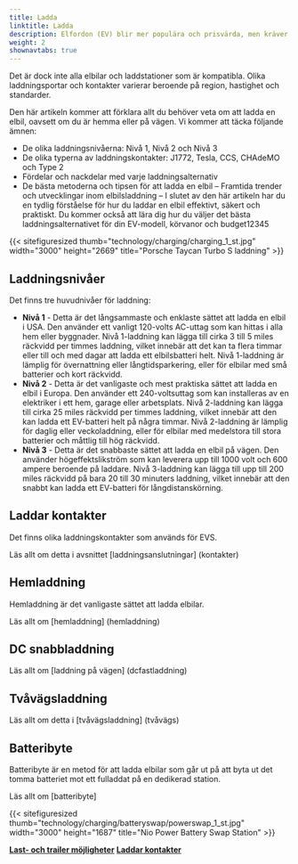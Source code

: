 ```yaml
---
title: Ladda
linktitle: Ladda
description: Elfordon (EV) blir mer populära och prisvärda, men kräver en annan tankningsmetod än konventionella bilar. Istället för att fylla en bensintank måste elbilar kopplas till en laddstation och ladda batterierna.
weight: 2
shownavtabs: true
---
```

<!-- markdownlint-disable MD033 -->
Det är dock inte alla elbilar och laddstationer som är kompatibla. Olika laddningsportar och kontakter varierar beroende på region, hastighet och standarder.

Den här artikeln kommer att förklara allt du behöver veta om att ladda en elbil, oavsett om du är hemma eller på vägen. Vi kommer att täcka följande ämnen:

- De olika laddningsnivåerna: Nivå 1, Nivå 2 och Nivå 3
- De olika typerna av laddningskontakter: J1772, Tesla, CCS, CHAdeMO och Type 2
- Fördelar och nackdelar med varje laddningsalternativ
- De bästa metoderna och tipsen för att ladda en elbil
– Framtida trender och utvecklingar inom elbilsladdning
– I slutet av den här artikeln har du en tydlig förståelse för hur du laddar en elbil effektivt, säkert och praktiskt. Du kommer också att lära dig hur du väljer det bästa laddningsalternativet för din EV-modell, körvanor och budget12345

{{< sitefiguresized thumb="technology/charging/charging_1_st.jpg" width="3000" height="2669" title="Porsche Taycan Turbo S laddning" >}}

## Laddningsnivåer

Det finns tre huvudnivåer för laddning:

- **Nivå 1** - Detta är det långsammaste och enklaste sättet att ladda en elbil i USA. Den använder ett vanligt 120-volts AC-uttag som kan hittas i alla hem eller byggnader. Nivå 1-laddning kan lägga till cirka 3 till 5 miles räckvidd per timmes laddning, vilket innebär att det kan ta flera timmar eller till och med dagar att ladda ett elbilsbatteri helt. Nivå 1-laddning är lämplig för övernattning eller långtidsparkering, eller för elbilar med små batterier och kort räckvidd.
- **Nivå 2** - Detta är det vanligaste och mest praktiska sättet att ladda en elbil i Europa. Den använder ett 240-voltsuttag som kan installeras av en elektriker i ett hem, garage eller arbetsplats. Nivå 2-laddning kan lägga till cirka 25 miles räckvidd per timmes laddning, vilket innebär att den kan ladda ett EV-batteri helt på några timmar. Nivå 2-laddning är lämplig för daglig eller veckoladdning, eller för elbilar med medelstora till stora batterier och måttlig till hög räckvidd.
- **Nivå 3** - Detta är det snabbaste sättet att ladda en elbil på vägen. Den använder högeffektslikström som kan leverera upp till 1000 volt och 600 ampere beroende på laddare. Nivå 3-laddning kan lägga till upp till 200 miles räckvidd på bara 20 till 30 minuters laddning, vilket innebär att den snabbt kan ladda ett EV-batteri för långdistanskörning.

## Laddar kontakter

Det finns olika laddningskontakter som används för EVS.

Läs allt om detta i avsnittet [laddningsanslutningar] (kontakter)

## Hemladdning

Hemladdning är det vanligaste sättet att ladda elbilar.

Läs allt om [hemladdning] (hemladdning)

## DC snabbladdning

Läs allt om [laddning på vägen] (dcfastladdning)

## Tvåvägsladdning

Läs allt om detta i [tvåvägsladdning] (tvåvägs)

## Batteribyte

Batteribyte är en metod för att ladda elbilar som går ut på att byta ut det tomma batteriet mot ett fulladdat på en dedikerad station.

Läs allt om [batteribyte]

{{< sitefiguresized thumb="technology/charging/batteryswap/powerswap_1_st.jpg" width="3000" height="1687" title="Nio Power Battery Swap Station" >}}

<div class="mt-3 mb-3">
    <a href="../cargoandtowing/" class="text-decoration-none text-black"><strong><i class="bi-arrow-left"></i> Last- och trailer möjligheter</strong></a>
    <a href="connectors/" class="text-decoration-none text-black float-end"><strong>Laddar kontakter <i class="bi-arrow-right"></i></strong></a>
</div>